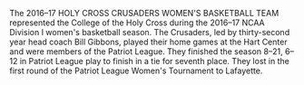 The 2016–17 HOLY CROSS CRUSADERS WOMEN'S BASKETBALL TEAM represented the College of the Holy Cross during the 2016–17 NCAA Division I women's basketball season. The Crusaders, led by thirty-second year head coach Bill Gibbons, played their home games at the Hart Center and were members of the Patriot League. They finished the season 8–21, 6–12 in Patriot League play to finish in a tie for seventh place. They lost in the first round of the Patriot League Women's Tournament to Lafayette.
